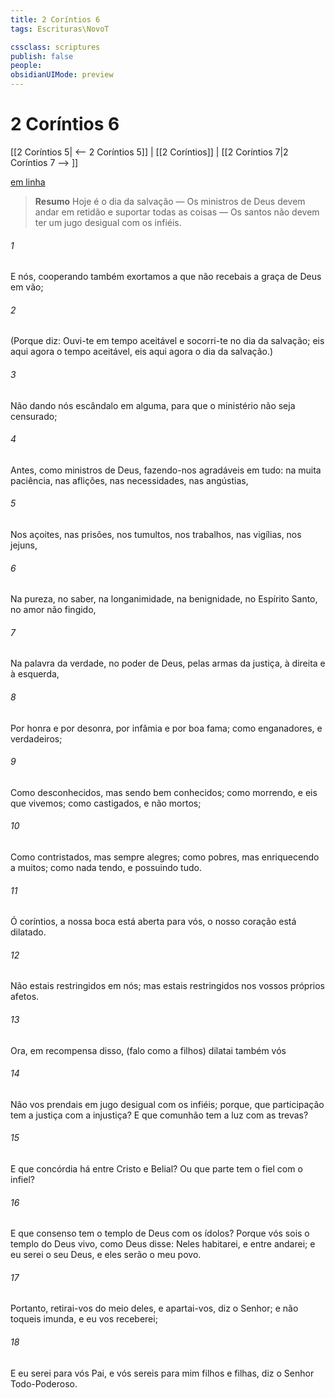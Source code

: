 ```yaml
---
title: 2 Coríntios 6
tags: Escrituras\NovoT

cssclass: scriptures
publish: false
people:
obsidianUIMode: preview
---
```


# 2 Coríntios 6
[[2 Coríntios 5| <-- 2 Coríntios 5]] | [[2 Coríntios]] | [[2 Coríntios 7|2 Coríntios 7 --> ]]

[em linha](https://churchofjesuschrist.org/study/scriptures/nt/2-cor/6?lang=por)

> __Resumo__
Hoje é o dia da salvação — Os ministros de Deus devem andar em retidão e suportar todas as coisas — Os santos não devem ter um jugo desigual com os infiéis.

###### 1 
E nós, cooperando também  exortamos a que não recebais a graça de Deus em vão;

###### 2 
(Porque diz: Ouvi-te em tempo aceitável e socorri-te no dia da salvação; eis aqui agora o tempo aceitável, eis aqui agora o dia da salvação.)

###### 3 
Não dando nós escândalo em  alguma, para que o ministério não seja censurado;

###### 4 
Antes, como ministros de Deus, fazendo-nos agradáveis em tudo: na muita paciência, nas aflições, nas necessidades, nas angústias,

###### 5 
Nos açoites, nas prisões, nos tumultos, nos trabalhos, nas vigílias, nos jejuns,

###### 6 
Na pureza, no saber, na longanimidade, na benignidade, no Espírito Santo, no amor não fingido,

###### 7 
Na palavra da verdade, no poder de Deus, pelas armas da justiça, à direita e à esquerda,

###### 8 
Por honra e por desonra, por infâmia e por boa fama; como enganadores, e  verdadeiros;

###### 9 
Como desconhecidos, mas sendo bem conhecidos; como morrendo, e eis que vivemos; como castigados, e não mortos;

###### 10 
Como contristados, mas sempre alegres; como pobres, mas enriquecendo a muitos; como nada tendo, e possuindo tudo.

###### 11 
Ó coríntios, a nossa boca está aberta para vós, o nosso coração está dilatado.

###### 12 
Não estais restringidos em nós; mas estais restringidos nos vossos próprios afetos.

###### 13 
Ora, em recompensa disso, (falo como a filhos) dilatai também vós 

###### 14 
Não vos prendais em jugo desigual com os infiéis; porque, que participação tem a justiça com a injustiça? E que comunhão tem a luz com as trevas?

###### 15 
E que concórdia há entre Cristo e Belial? Ou que parte tem o fiel com o infiel?

###### 16 
E que consenso tem o templo de Deus com os ídolos? Porque vós sois o templo do Deus vivo, como Deus disse: Neles habitarei, e entre  andarei; e eu serei o seu Deus, e eles serão o meu povo.

###### 17 
Portanto, retirai-vos do meio deles, e apartai-vos, diz o Senhor; e não toqueis  imunda, e eu vos receberei;

###### 18 
E eu serei para vós Pai, e vós sereis para mim filhos e filhas, diz o Senhor Todo-Poderoso.

